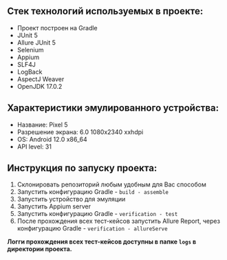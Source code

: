 ## Стек технологий используемых в проекте:
- Проект построен на Gradle
- JUnit 5
- Allure JUnit 5
- Selenium
- Appium
- SLF4J
- LogBack
- AspectJ Weaver
- OpenJDK 17.0.2

## Характеристики эмулированного устройства:
- Название: Pixel 5
- Разрешение экрана: 6.0 1080х2340 xxhdpi
- OS: Android 12.0 x86_64
- API level: 31

## Инструкция по запуску проекта:
1. Склонировать репозиторий любым удобным для Вас способом
2. Запустить конфигурацию Gradle - `build - assemble`
3. Запустить устройство для эмуляции
4. Запустить Appium server
5. Запустить конфигурацию Gradle - `verification - test`
6. После прохождения всех тест-кейсов запустить Allure Report, через конфигурацию Gradle - `verification - allureServe`

**Логги прохождения всех тест-кейсов доступны в папке `logs` в директории проекта.**
